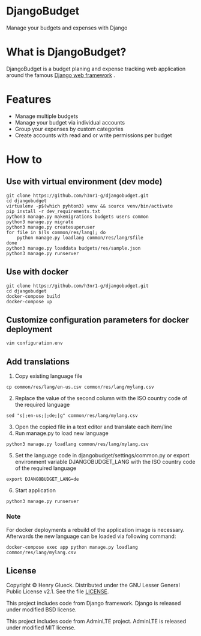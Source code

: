 # DjangoBudget
Manage your budgets and expenses with Django

# What is DjangoBudget?
DjangoBudget is a budget planing and expense tracking web application around the famous [Django web framework](https://www.djangoproject.com/) .

# Features
* Manage multiple budgets
* Manage your budget via individual accounts
* Group your expenses by custom categories
* Create accounts with read and or write permissions per budget

# How to

## Use with virtual environment (dev mode)
```shell
git clone https://github.com/h3nr1-g/djangobudget.git
cd djangobudget
virtualenv -p$(which pyhton3) venv && source venv/bin/activate
pip install -r dev_requirements.txt
python3 manage.py makemigrations budgets users common
python3 manage.py migrate
python3 manage.py createsuperuser
for file in $(ls common/res/lang); do
    python manage.py loadlang common/res/lang/$file
done
python3 manage.py loaddata budgets/res/sample.json
python3 manage.py runserver
```

## Use with docker
```shell
git clone https://github.com/h3nr1-g/djangobudget.git
cd djangobudget
docker-compose build
docker-compose up
```

## Customize configuration parameters for docker deployment
```shell
vim configuration.env 
```

## Add translations
1. Copy existing language file
```shell
cp common/res/lang/en-us.csv common/res/lang/mylang.csv
```

2. Replace the value of the second column with the ISO country code of the required language
```shell
sed "s|;en-us;|;de;|g" common/res/lang/mylang.csv
```

3. Open the copied file in a text editor and translate each item/line
4. Run manage.py to load new language
```shell
python3 manage.py loadlang common/res/lang/mylang.csv
```

5. Set the language code in djangobudget/settings/common.py or export environment variable DJANGOBUDGET_LANG with the ISO country code of the required language
```shell
export DJANGOBUDGET_LANG=de
```

6. Start application
```shell
python3 manage.py runserver
```

### Note
For docker deployments a rebuild of the application image is necessary. Afterwards the new language can be loaded via following command:
```shell
docker-compose exec app python manage.py loadlang common/res/lang/mylang.csv
```


## License
Copyright © Henry Glueck. Distributed under the GNU Lesser General Public License v2.1. See the file [LICENSE](/LICENSE).

This project includes code from Django framework. Django is released under modified BSD license.

This project includes code from AdminLTE project. AdminLTE is released under modified MIT license.
